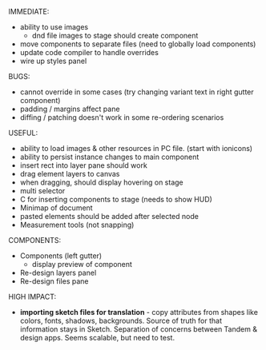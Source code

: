 IMMEDIATE:

* ability to use images
  * dnd file images to stage should create component
* move components to separate files (need to globally load components)
* update code compiler to handle overrides
* wire up styles panel

BUGS:

* cannot override in some cases (try changing variant text in right gutter component)
* padding / margins affect pane
* diffing / patching doesn't work in some re-ordering scenarios

USEFUL:

* ability to load images & other resources in PC file. (start with ionicons)
* ability to persist instance changes to main component
* insert rect into layer pane should work
* drag element layers to canvas
* when dragging, should display hovering on stage
* multi selector
* C for inserting components to stage (needs to show HUD)
* Minimap of document
* pasted elements should be added after selected node
* Measurement tools (not snapping)

COMPONENTS:

* Components (left gutter)
  * display preview of component
* Re-design layers panel
* Re-design files pane

HIGH IMPACT:

* **importing sketch files for translation** - copy attributes from shapes like colors, fonts, shadows, backgrounds. Source of truth for that information stays in Sketch. Separation of concerns between Tandem & design apps. Seems scalable, but need to test.
